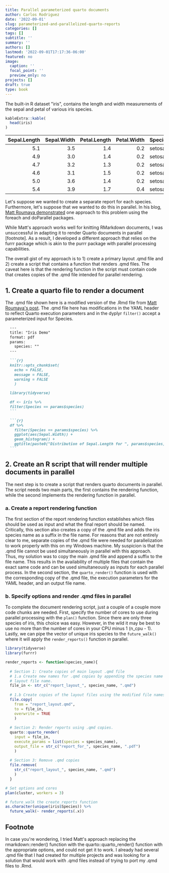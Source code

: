 ```yaml
---
title: Parallel parameterized quarto documents
author: Carlos Rodriguez
date: '2022-09-01'
slug: parameterized-and-parallelized-quarto-reports
categories: []
tags: []
subtitle: ''
summary: ''
authors: []
lastmod: '2022-09-01T17:17:36-06:00'
featured: no
image:
  caption: ''
  focal_point: ''
  preview_only: no
projects: []
draft: true
type: book
---
```


The built-in  R dataset "iris", contains the length and width measurements of the sepal and petal of various iris species. 

```r
kableExtra::kable(
  head(iris)
)
```

<table>
 <thead>
  <tr>
   <th style="text-align:right;"> Sepal.Length </th>
   <th style="text-align:right;"> Sepal.Width </th>
   <th style="text-align:right;"> Petal.Length </th>
   <th style="text-align:right;"> Petal.Width </th>
   <th style="text-align:left;"> Species </th>
  </tr>
 </thead>
<tbody>
  <tr>
   <td style="text-align:right;"> 5.1 </td>
   <td style="text-align:right;"> 3.5 </td>
   <td style="text-align:right;"> 1.4 </td>
   <td style="text-align:right;"> 0.2 </td>
   <td style="text-align:left;"> setosa </td>
  </tr>
  <tr>
   <td style="text-align:right;"> 4.9 </td>
   <td style="text-align:right;"> 3.0 </td>
   <td style="text-align:right;"> 1.4 </td>
   <td style="text-align:right;"> 0.2 </td>
   <td style="text-align:left;"> setosa </td>
  </tr>
  <tr>
   <td style="text-align:right;"> 4.7 </td>
   <td style="text-align:right;"> 3.2 </td>
   <td style="text-align:right;"> 1.3 </td>
   <td style="text-align:right;"> 0.2 </td>
   <td style="text-align:left;"> setosa </td>
  </tr>
  <tr>
   <td style="text-align:right;"> 4.6 </td>
   <td style="text-align:right;"> 3.1 </td>
   <td style="text-align:right;"> 1.5 </td>
   <td style="text-align:right;"> 0.2 </td>
   <td style="text-align:left;"> setosa </td>
  </tr>
  <tr>
   <td style="text-align:right;"> 5.0 </td>
   <td style="text-align:right;"> 3.6 </td>
   <td style="text-align:right;"> 1.4 </td>
   <td style="text-align:right;"> 0.2 </td>
   <td style="text-align:left;"> setosa </td>
  </tr>
  <tr>
   <td style="text-align:right;"> 5.4 </td>
   <td style="text-align:right;"> 3.9 </td>
   <td style="text-align:right;"> 1.7 </td>
   <td style="text-align:right;"> 0.4 </td>
   <td style="text-align:left;"> setosa </td>
  </tr>
</tbody>
</table>

Let's suppose we wanted to create a separate report for each species. Furthermore, let's suppose that we wanted to do this in parallel. In his blog, [Matt Roumaya demonstrated](https://www.mattroumaya.com/post/using-foreach-to-speed-up-parameterized-rmarkdown-reports/)
 one approach to this problem using the foreach and doParallel packages. 
 
While Matt's approach works well for knitting RMarkdown documents, I was unsuccessful in adapting it to render Quarto documents in parallel [footnote]. As a result, I developed a different approach that relies on the furrr package which is akin to the purrr package with parallel processing capabilities. 

The overall gist of my approach is to 1) create a primary layout .qmd file and 2) create a script that contains a function that renders .qmd files. The caveat here is that the rendering function in the script must contain code that creates copies of the .qmd file intended for parallel rendering. 

## 1. Create a quarto file to render a document
The .qmd file shown here is a modified version of the .Rmd file from [Matt Roumaya's post](https://www.mattroumaya.com/post/using-foreach-to-speed-up-parameterized-rmarkdown-reports/). The .qmd file here has modifications in the YAML header to reflect Quarto execution parameters and in the dyplyr `filter()` accept a parameterized input for Species.

```` markdown
  ---
  title: "Iris Demo"
  format: pdf
  params: 
    species: ""
  ---
    
  ```{r}
  knitr::opts_chunk$set(
    echo = FALSE,
    message = FALSE,
    warning = FALSE
    )

  library(tidyverse)

  df <- iris %>% 
  filter(Species == params$species)
  ```
````

```` markdown
  ```{r}
  df %>% 
    filter(Species == params$species) %>% 
    ggplot(aes(Sepal.Width)) +
    geom_histogram() +
    ggtitle(paste0("Distribution of Sepal.Length for ", params$species))
  ```
````
## 2. Create an R script that will render multiple documents in parallel
The next step is to create a script that renders quarto documents in parallel. The script needs two main parts, the first contains the rendering function, while the second implements the rendering function in parallel.

### a. Create a report rendering function
The first section of the report rendering function establishes which files should be used as input and what the final report should be named. Critically, this section also creates a copy of the .qmd file and adds the iris species name as a suffix in the file name. For reasons that are not entirely clear to me, separate copies of the .qmd file were needed for parallelization to work properly with this on my Windows machine. My suspicion is that the .qmd file cannot be used simultaneously in parallel with this approach. Thus, my solution was to copy the main .qmd file and append a suffix to the file name. This results in the availability of multiple files that contain the exact same code and can be used simultaneously as inputs for each parallel process. In the second section, the `quarto_render()` function is used with the corresponding copy of the .qmd file, the execution parameters for the YAML header, and an output file name. 

### b. Specify options and render .qmd files in parallel
To complete the document rendering script, just a couple of a couple more code chunks are needed. First, specify the number of cores to use during parallel processing with the `plan()` function. Since there are only three species of iris, this choice was easy. However, in the wild it may be best to use no more than the number of cores in your CPU minus 1 (n_cpu - 1). Lastly, we can pipe the vector of unique iris species to the `future_walk()` where it will apply the `render_reports()` function in parallel.


```r
library(tidyverse)
library(furrr)

render_reports <- function(species_name){
  
  # Section 1: Create copies of main layout .qmd file
  # 1.a Create new names for .qmd copies by appending the species name to the
  # layout file name.
  file_in <- str_c("report_layout_", species_name, ".qmd")
  
  # 1.b Create copies of the layout files using the modified file names
  file.copy(
    from = "report_layout.qmd",
    to = file_in,
    overwrite = TRUE
    )
  
  # Section 2: Render reports using .qmd copies.
  quarto::quarto_render(
    input = file_in,
    execute_params = list(species = species_name),
    output_file = str_c("report_for_", species_name, ".pdf")
    )
    
  # Section 3: Remove .qmd copies
  file.remove(
    str_c("report_layout_", species_name, ".qmd")
    )
  }

# Set options and cores  
plan(cluster, workers = 3)

# future_walk the create_reports function
as.character(unique(iris$Species)) %>%
  future_walk(~ render_reports(.x))
```

## Footnote
In case you're wondering, I tried Matt's approach replacing the rmarkdown::render() function with the quarto::quarto_render() function with the appropriate options, and could not get it to work. I already had several .qmd file that I had created for multiple projects and was looking for a solution that would work with .qmd files instead of trying to port my .qmd files to .Rmd.
